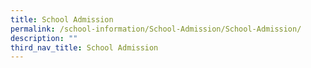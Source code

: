 ```yaml
---
title: School Admission
permalink: /school-information/School-Admission/School-Admission/
description: ""
third_nav_title: School Admission
---
```

